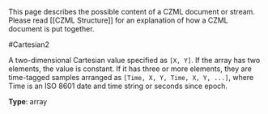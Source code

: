 This page describes the possible content of a CZML document or stream.  Please read [[CZML Structure]] for an explanation of how a CZML document is put together.

#Cartesian2

A two-dimensional Cartesian value specified as `[X, Y]`.  If the array has two elements, the value is constant.  If it has three or more elements, they are time-tagged samples arranged as `[Time, X, Y, Time, X, Y, ...]`, where Time is an ISO 8601 date and time string or seconds since epoch.

**Type**: array

